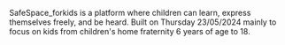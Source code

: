 SafeSpace_forkids is a platform where children can learn, express themselves freely, and be heard.
Built on Thursday 23/05/2024 mainly to focus on kids from children's home fraternity 6 years of age to 18.
